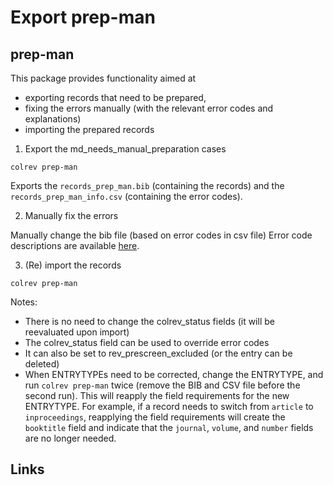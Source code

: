 # Export prep-man

## prep-man

This package provides functionality aimed at
- exporting records that need to be prepared,
- fixing the errors manually (with the relevant error codes and explanations)
- importing the prepared records

1. Export the md_needs_manual_preparation cases

```
colrev prep-man
```

Exports the `records_prep_man.bib` (containing the records) and the `records_prep_man_info.csv` (containing the error codes).

2. Manually fix the errors

Manually change the bib file (based on error codes in csv file)
Error code descriptions are available [here](https://colrev.readthedocs.io/en/latest/resources/quality_model.html).

3. (Re) import the records

```
colrev prep-man
```

Notes:

- There is no need to change the colrev_status fields (it will be reevaluated upon import)
- The colrev_status field can be used to override error codes
- It can also be set to rev_prescreen_excluded (or the entry can be deleted)
- When ENTRYTYPEs need to be corrected, change the ENTRYTYPE, and run `colrev prep-man` twice (remove the BIB and CSV file before the second run). This will reapply the field requirements for the new ENTRYTYPE. For example, if a record needs to switch from `article` to `inproceedings`, reapplying the field requirements will create the `booktitle` field and indicate that the `journal`, `volume`, and `number` fields are no longer needed.

## Links
